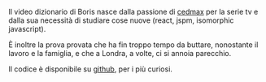 Il video dizionario di Boris nasce dalla passione di [cedmax](https://cedmax.com) per la serie tv e dalla sua necessità di studiare cose nuove (react, jspm, isomorphic javascript).

È inoltre la prova provata che ha fin troppo tempo da buttare, nonostante il lavoro e la famiglia, e che a Londra, a volte, ci si annoia parecchio.

Il codice è disponibile su [github](https://github.com/cedmax/boris), per i più curiosi.
